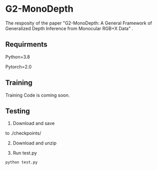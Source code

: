 # G2-MonoDepth

The resposity of the paper "G2-MonoDepth: A General Framework of Generalized Depth Inference from Monocular RGB+X Data" .

## Requirments

Python=3.8

Pytorch=2.0

## Training

Training Code is coming soon.

## Testing 

1. Download and save 

[model]: https://drive.google.com/file/d/1Cp0tRkQE0AAtvtMQcYVnb-cOj9J4CWdZ/view?usp=drive_link

 to ./checkpoints/

2. Download and unzip 

[test]: https://drive.google.com/file/d/1rIkCjvSGQd4b-haedEkLkd7pbJM5hiel/view?usp=drive_link

 

3. Run test.py

```python
python test.py
```

